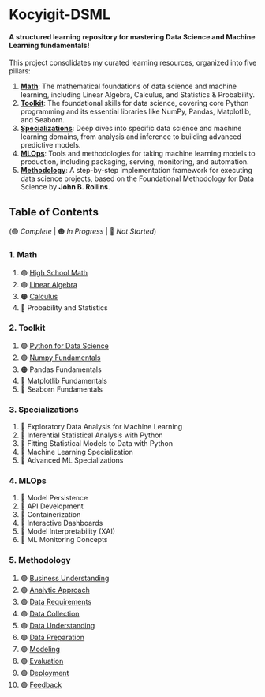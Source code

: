 # Kocyigit-DSML

#### A structured learning repository for mastering Data Science and Machine Learning fundamentals\!

This project consolidates my curated learning resources, organized into five pillars:

1. **[Math](./01_math/)**: The mathematical foundations of data science and machine learning, including Linear Algebra, Calculus, and Statistics & Probability.
2. **[Toolkit](./02_toolkit/)**: The foundational skills for data science, covering core Python programming and its essential libraries like NumPy, Pandas, Matplotlib, and Seaborn.
3. **[Specializations](./03_specializations/)**: Deep dives into specific data science and machine learning domains, from analysis and inference to building advanced predictive models.
4. **[MLOps](./04_mlops/)**: Tools and methodologies for taking machine learning models to production, including packaging, serving, monitoring, and automation.
5. **[Methodology](./05_methodology/)**: A step-by-step implementation framework for executing data science projects, based on the Foundational Methodology for Data Science by **John B. Rollins**.


## Table of Contents
(🟢 _Complete_ | 🟠 _In Progress_ | 🔴 _Not Started_)

### 1. Math
1. 🟢 [High School Math](./01_math/01_high_school_math/) 
2. 🟢 [Linear Algebra](./01_math/02_linear_algebra_for_ml_and_ds/)
2. 🟠 [Calculus](./01_math/03_calculus_for_ml_and_ds/)
3. 🔴 Probability and Statistics

### 2. Toolkit  
1. 🟢 [Python for Data Science](./02_toolkit/01_python_for_data_science/)
2. 🟢 [Numpy Fundamentals](./02_toolkit/02_numpy_fundamentals/)
3. 🟠 Pandas Fundamentals
4. 🔴 Matplotlib Fundamentals
5. 🔴 Seaborn Fundamentals

### 3. Specializations
1.  🔴 Exploratory Data Analysis for Machine Learning
2.  🔴 Inferential Statistical Analysis with Python
3.  🔴 Fitting Statistical Models to Data with Python
4.  🔴 Machine Learning Specialization
5.  🔴 Advanced ML Specializations

### 4. MLOps 
1.  🔴 Model Persistence
2.  🔴 API Development
3.  🔴 Containerization
4.  🔴 Interactive Dashboards
5.  🔴 Model Interpretability (XAI)
6.  🔴 ML Monitoring Concepts


### 5. Methodology
1. 🟢 [Business Understanding](./05_methodology/01_business_understanding.md)
2. 🟢 [Analytic Approach](./05_methodology/02_analytic_approach.md)
3. 🟢 [Data Requirements](./05_methodology/03_data_requirements.md)
4. 🟢 [Data Collection](./05_methodology/04_data_collection.md)
5. 🟢 [Data Understanding](./05_methodology/05_data_understanding.md)
6. 🟢 [Data Preparation](./05_methodology/06_data_preparation.md)
7. 🟢 [Modeling](./05_methodology/07_modeling.md)
8. 🟢 [Evaluation](./05_methodology/08_evaluation.md)
9. 🟢 [Deployment](./05_methodology/09_deployment.md)
10. 🟢 [Feedback](./05_methodology/10_feedback.md)
